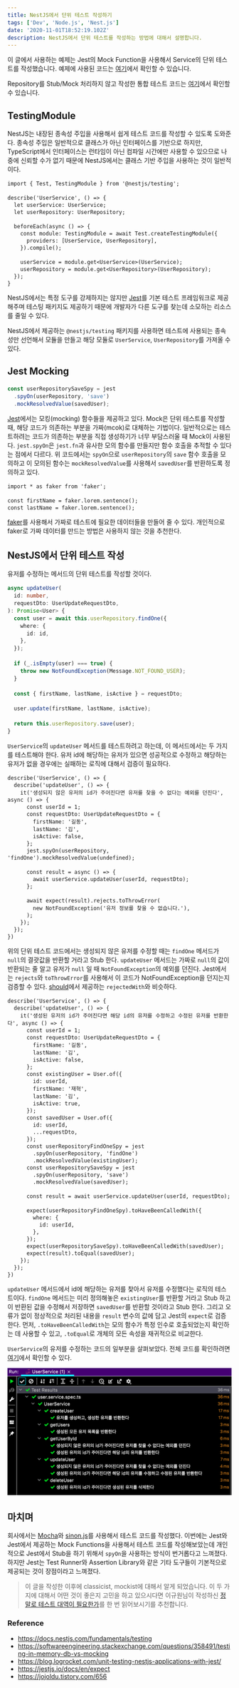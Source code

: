```yaml
---
title: NestJS에서 단위 테스트 작성하기
tags: ['Dev', 'Node.js', 'Nest.js']
date: '2020-11-01T18:52:19.102Z'
description: NestJS에서 단위 테스트를 작성하는 방법에 대해서 설명합니다.
---
```


이 글에서 사용하는 예제는 Jest의 Mock Function을 사용해서 Service의 단위 테스트를 작성했습니다. 예제에 사용된 코드는 [여기](https://github.com/JHyeok/nestjs-api-example/blob/master/test/unit/service/user.service.unit.spec.ts)에서 확인할 수 있습니다.

Repository를 Stub/Mock 처리하지 않고 작성한 통합 테스트 코드는 [여기](https://github.com/JHyeok/nestjs-api-example/blob/master/test/integration/user.service.int.spec.ts)에서 확인할 수 있습니다.

## TestingModule

NestJS는 내장된 종속성 주입을 사용해서 쉽게 테스트 코드를 작성할 수 있도록 도와준다. 종속성 주입은 일반적으로 클래스가 아닌 인터페이스를 기반으로 하지만, TypeScript에서 인터페이스는 런타임이 아닌 컴파일 시간에만 사용할 수 있으므로 나중에 신뢰할 수가 없기 때문에 NestJS에서는 클래스 기반 주입을 사용하는 것이 일반적이다.

```typescript{1}
import { Test, TestingModule } from '@nestjs/testing';

describe('UserService', () => {
  let userService: UserService;
  let userRepository: UserRepository;

  beforeEach(async () => {
    const module: TestingModule = await Test.createTestingModule({
      providers: [UserService, UserRepository],
    }).compile();

    userService = module.get<UserService>(UserService);
    userRepository = module.get<UserRepository>(UserRepository);
  });
}
```

NestJS에서는 특정 도구를 강제하지는 않지만 [Jest](https://www.npmjs.com/package/jest)를 기본 테스트 프레임워크로 제공해주며 테스팅 패키지도 제공하기 때문에 개발자가 다른 도구를 찾는데 소모하는 리소스를 줄일 수 있다.

NestJS에서 제공하는 `@nestjs/testing` 패키지를 사용하면 테스트에 사용되는 종속성만 선언해서 모듈을 만들고 해당 모듈로 `UserService`, `UserRepository`를 가져올 수 있다.

## Jest Mocking

```typescript
const userRepositorySaveSpy = jest
  .spyOn(userRepository, 'save')
  .mockResolvedValue(savedUser);
```

[Jest](https://www.npmjs.com/package/jest)에서는 모킹(mocking) 함수들을 제공하고 있다. Mock은 단위 테스트를 작성할 때, 해당 코드가 의존하는 부분을 가짜(mcok)로 대체하는 기법이다. 일반적으로는 테스트하려는 코드가 의존하는 부분을 직접 생성하기가 너무 부담스러울 때 Mock이 사용된다. `jest.spyOn`은 `jest.fn`과 유사한 모의 함수를 만들지만 함수 호출을 추적할 수 있다는 점에서 다르다. 위 코드에서는 `spyOn`으로 `userRepository`의 `save` 함수 호출을 모의하고 이 모의된 함수는 `mockResolvedValue`를 사용해서 `savedUser`를 반환하도록 정의하고 있다.

```typescript{1}
import * as faker from 'faker';

const firstName = faker.lorem.sentence();
const lastName = faker.lorem.sentence();
```

[faker](https://www.npmjs.com/package/Faker)를 사용해서 가짜로 테스트에 필요한 데이터들을 만들어 줄 수 있다. 개인적으로 faker로 가짜 데이터를 만드는 방법은 사용하지 않는 것을 추천한다.

## NestJS에서 단위 테스트 작성

유저를 수정하는 메서드의 단위 테스트를 작성할 것이다.

```typescript
async updateUser(
  id: number,
  requestDto: UserUpdateRequestDto,
): Promise<User> {
  const user = await this.userRepository.findOne({
    where: {
      id: id,
    },
  });

  if (_.isEmpty(user) === true) {
    throw new NotFoundException(Message.NOT_FOUND_USER);
  }

  const { firstName, lastName, isActive } = requestDto;

  user.update(firstName, lastName, isActive);

  return this.userRepository.save(user);
}
```

`UserService`의 `updateUser` 메서드를 테스트하려고 하는데, 이 메서드에서는 두 가지를 테스트해야 한다. 유저 id에 해당하는 유저가 있으면 성공적으로 수정하고 해당하는 유저가 없을 경우에는 실패하는 로직에 대해서 검증이 필요하다.

```typescript{10,12,13,14,16,17,18}
describe('UserService', () => {
  describe('updateUser', () => {
    it('생성되지 않은 유저의 id가 주어진다면 유저를 찾을 수 없다는 예외를 던진다', async () => {
      const userId = 1;
      const requestDto: UserUpdateRequestDto = {
        firstName: '길동',
        lastName: '김',
        isActive: false,
      };
      jest.spyOn(userRepository, 'findOne').mockResolvedValue(undefined);

      const result = async () => {
        await userService.updateUser(userId, requestDto);
      };

      await expect(result).rejects.toThrowError(
        new NotFoundException('유저 정보를 찾을 수 없습니다.'),
      );
    });
  });
})
```

위의 단위 테스트 코드에서는 생성되지 않은 유저를 수정할 때는 `findOne` 메서드가 `null`의 결괏값을 반환할 거라고 Stub 한다. `updateUser` 메서드는 가짜로 `null`의 값이 반환되는 줄 알고 유저가 `null` 일 때 `NotFoundException`의 예외를 던진다. Jest에서는 `rejects`와 `toThrowError`를 사용해서 이 코드가 NotFoundException을 던지는지 검증할 수 있다. [should](https://www.npmjs.com/package/should)에서 제공하는 `rejectedWith`와 비슷하다.

```typescript{20,21,22,23,24,25}
describe('UserService', () => {
  describe('updateUser', () => {
    it('생성된 유저의 id가 주어진다면 해당 id의 유저를 수정하고 수정된 유저를 반환한다', async () => {
      const userId = 1;
      const requestDto: UserUpdateRequestDto = {
        firstName: '길동',
        lastName: '김',
        isActive: false,
      };
      const existingUser = User.of({
        id: userId,
        firstName: '재혁',
        lastName: '김',
        isActive: true,
      });
      const savedUser = User.of({
        id: userId,
        ...requestDto,
      });
      const userRepositoryFindOneSpy = jest
        .spyOn(userRepository, 'findOne')
        .mockResolvedValue(existingUser);
      const userRepositorySaveSpy = jest
        .spyOn(userRepository, 'save')
        .mockResolvedValue(savedUser);

      const result = await userService.updateUser(userId, requestDto);

      expect(userRepositoryFindOneSpy).toHaveBeenCalledWith({
        where: {
          id: userId,
        },
      });
      expect(userRepositorySaveSpy).toHaveBeenCalledWith(savedUser);
      expect(result).toEqual(savedUser);
    });
  });
})
```

`updateUser` 메서드에서 id에 해당하는 유저를 찾아서 유저를 수정했다는 로직의 테스트이다. `findOne` 메서드는 미리 정의해놓은 `existingUser`를 반환할 거라고 Stub 하고 이 반환된 값을 수정해서 저장하면 `savedUser`를 반환할 것이라고 Stub 한다. 그리고 오류가 없이 정상적으로 처리된 내용을 `result` 변수의 값에 담고 Jest의 `expect`로 검증한다. 먼저, `.toHaveBeenCalledWith`는 모의 함수가 특정 인수로 호출되었는지 확인하는 데 사용할 수 있고, `.toEqual`로 개체의 모든 속성을 재귀적으로 비교한다.

`UserService`의 유저를 수정하는 코드의 일부분을 살펴보았다. 전체 코드를 확인하려면 [여기](https://github.com/JHyeok/nestjs-api-example/blob/master/test/unit/service/user.service.stub.spec.ts)에서 확인할 수 있다.

![nestjs-unit-test](./nestjs-unit-test.png)

## 마치며

회사에서는 [Mocha](https://mochajs.org/)와 [sinon.js](https://sinonjs.org/)를 사용해서 테스트 코드를 작성했다. 이번에는 Jest와 Jest에서 제공하는 Mock Functions을 사용해서 테스트 코드를 작성해보았는데 개인적으로 Jest에서 Stub을 하기 위해서 `spyOn`을 사용하는 방식이 번거롭다고 느껴졌다. 하지만 Jest는 Test Runner와 Assertion Library와 같은 기타 도구들이 기본적으로 제공되는 것이 장점이라고 느껴졌다.

> 이 글을 작성한 이후에 classicist, mockist에 대해서 알게 되었습니다. 이 두 가지에 대해서 어떤 것이 좋은지 고민을 하고 있으시다면 이규원님이 작성하신 [정말로 테스트 대역이 필요한가](https://gyuwon.github.io/blog/2020/05/10/do-you-really-need-test-doubles.html)를 한 번 읽어보시기를 추천합니다.

### Reference

- https://docs.nestjs.com/fundamentals/testing
- https://softwareengineering.stackexchange.com/questions/358491/testing-in-memory-db-vs-mocking
- https://blog.logrocket.com/unit-testing-nestjs-applications-with-jest/
- https://jestjs.io/docs/en/expect
- https://jojoldu.tistory.com/656
